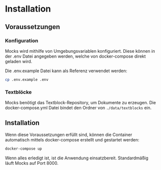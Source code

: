 # Installation

## Voraussetzungen

### Konfiguration

Mocks wird mithilfe von Umgebungsvariablen konfiguriert. Diese können in der .env Datei angegeben werden, welche von docker-compose direkt geladen wird.

Die .env.example Datei kann als Referenz verwendet werden:

```bash
cp .env.example .env
```

### Textblöcke

Mocks benötigt das Textblock-Repository, um Dokumente zu erzeugen. Die docker-compose.yml Datei bindet den Ordner von `./data/textblocks` ein.

## Installation

Wenn diese Voraussetzungen erfüllt sind, können die Container automatisch mittels docker-compose erstellt und gestartet werden:

```bash
docker-compose up
```

Wenn alles erledigt ist, ist die Anwendung einsatzbereit. Standardmäßig läuft Mocks auf Port 8000.
